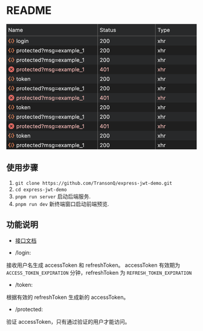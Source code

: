 # README

![demo](image.png)

## 使用步骤

1. `git clone https://github.com/TransonQ/express-jwt-demo.git`
2. `cd express-jwt-demo`
3. `pnpm run server` 启动后端服务.
4. `pnpm run dev` 新终端窗口启动前端预览.

## 功能说明

- [接口文档](./backend/README.md)

- /login:

接收用户名生成 accessToken 和 refreshToken。
accessToken 有效期为 `ACCESS_TOKEN_EXPIRATION` 分钟，refreshToken 为 `REFRESH_TOKEN_EXPIRATION`

- /token:

根据有效的 refreshToken 生成新的 accessToken。

- /protected:

验证 accessToken，只有通过验证的用户才能访问。
